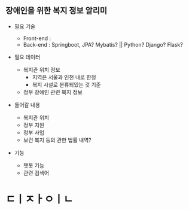  ## 장애인을 위한 복지 정보 알리미 
- 필요 기술
  - Front-end : 
  - Back-end : Springboot, JPA? Mybatis? || Python? Django? Flask?
- 필요 데이터 
  - 복지관 위치 정보
    - 지역은 서울과 인천 내로 한정
    - 복지 시설로 분류되있는 것 기준
  - 정부 장애인 관련 복지 정보
- 들어갈 내용 
  - 복지관 위치
  - 정부 지원
  - 정부 사업
  - 보건 복지 등의 관한 법률 내역?
 
- 기능
  - 챗봇 기능
  - 관련 검색어 

# ㄷㅣㅈㅏㅇㅣㄴ
